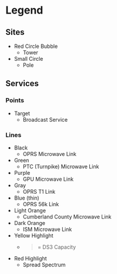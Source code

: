 # Legend
## Sites
* Red Circle Bubble
  * Tower
* Small Circle
  * Pole
## Services
### Points
* Target
  * Broadcast Service
### Lines
* Black
  * OPRS Microwave Link
* Green
  * PTC (Turnpike) Microwave Link
* Purple
  * GPU Microwave Link
* Gray
  * OPRS T1 Link
* Blue (thin)
  * OPRS 56k Link
* Light Orange
  * Cumberland County Microwave Link
* Dark Orange
  * ISM Microwave Link
* Yellow Highlight
  * >= DS3 Capacity
* Red Highlight
  * Spread Spectrum
